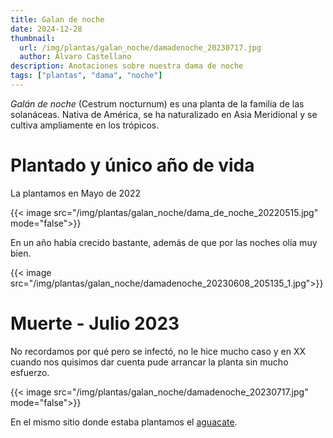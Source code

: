 ```yaml
---
title: Galan de noche
date: 2024-12-28
thumbnail:
  url: /img/plantas/galan_noche/damadenoche_20230717.jpg
  author: Álvaro Castellano
description: Anotaciones sobre nuestra dama de noche
tags: ["plantas", "dama", "noche"]
---
```


_Galán de noche_ (Cestrum nocturnum) es una planta de la familia de las solanáceas. Nativa de América, se ha naturalizado en Asia Meridional y se cultiva ampliamente en los trópicos.

# Plantado y único año de vida

La plantamos en Mayo de 2022

{{< image src="/img/plantas/galan_noche/dama_de_noche_20220515.jpg" mode="false">}}

En un año había crecido bastante, además de que por las noches olía muy bien.

{{< image src="/img/plantas/galan_noche/damadenoche_20230608_205135_1.jpg">}}

# Muerte - Julio 2023

No recordamos por qué pero se infectó, no le hice mucho caso y en XX cuando nos quisimos dar cuenta pude arrancar la planta sin mucho esfuerzo.

{{< image src="/img/plantas/galan_noche/damadenoche_20230717.jpg" mode="false">}}

En el mismo sitio donde estaba plantamos el [aguacate](/plantas/aguacate/).

